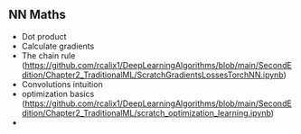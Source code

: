 ## NN Maths

* Dot product
* Calculate gradients
* The chain rule (https://github.com/rcalix1/DeepLearningAlgorithms/blob/main/SecondEdition/Chapter2_TraditionalML/ScratchGradientsLossesTorchNN.ipynb)
* Convolutions intuition
* optimization basics (https://github.com/rcalix1/DeepLearningAlgorithms/blob/main/SecondEdition/Chapter2_TraditionalML/scratch_optimization_learning.ipynb)
* 
